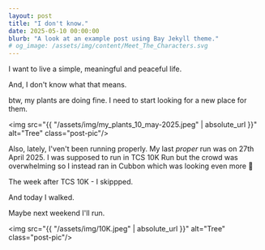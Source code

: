 ```yaml
---
layout: post
title: "I don't know."
date: 2025-05-10 00:00:00
blurb: "A look at an example post using Bay Jekyll theme."
# og_image: /assets/img/content/Meet_The_Characters.svg
---
```


I want to live a simple, meaningful and peaceful life.

And, I don't know what that means.

btw, my plants are doing fine. I need to start looking for a new place for them.

<img src="{{ "/assets/img/my_plants_10_may-2025.jpeg" | absolute_url }}" alt="Tree" class="post-pic"/>

Also, lately, I'ven't been running properly. My last <i>proper</i> run was on 27th April 2025. I was supposed to run in TCS 10K Run but the crowd was overwhelming so I instead ran in Cubbon which was looking even more 🌸

The week after TCS 10K - I skippped.

And today I walked.

Maybe next weekend I'll run.

<img src="{{ "/assets/img/10K.jpeg" | absolute_url }}" alt="Tree" class="post-pic"/>
